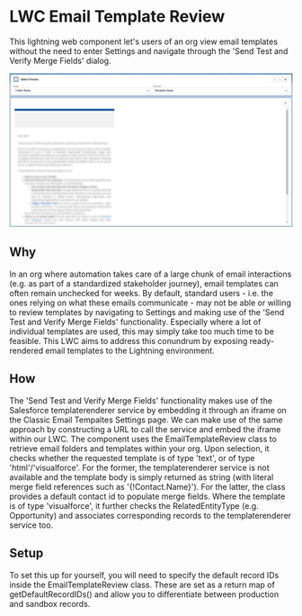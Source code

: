 # LWC Email Template Review

This lightning web component let's users of an org view email templates without the need to enter Settings and navigate through the 'Send Test and Verify Merge Fields' dialog.

![Demo](/assets/LWC_preview.jpg)

## Why

In an org where automation takes care of a large chunk of email interactions (e.g. as part of a standardized stakeholder journey), email templates can often remain unchecked for weeks. By default, standard users - i.e. the ones relying on what these emails communicate - may not be able or willing to review templates by navigating to Settings and making use of the 'Send Test and Verify Merge Fields' functionality. Especially where a lot of individual templates are used, this may simply take too much time to be feasible. This LWC aims to address this conundrum by exposing ready-rendered email templates to the Lightning environment.

## How

The 'Send Test and Verify Merge Fields' functionality makes use of the Salesforce templaterenderer service by embedding it through an iframe on the Classic Email Tempaltes Settings page. We can make use of the same approach by constructing a URL to call the service and embed the iframe within our LWC.
The component uses the EmailTemplateReview class to retrieve email folders and templates within your org. Upon selection, it checks whether the requested template is of type 'text', or of type 'html'/'visualforce'. For the former, the templaterenderer service is not available and the template body is simply returned as string (with literal merge field references such as '{!Contact.Name}'). For the latter, the class provides a default contact id to populate merge fields. Where the template is of type 'visualforce', it further checks the RelatedEntityType (e.g. Opportunity) and associates corresponding records to the templaterenderer service too.

## Setup

To set this up for yourself, you will need to specify the default record IDs inside the EmailTemplateReview class. These are set as a return map of getDefaultRecordIDs() and allow you to differentiate between production and sandbox records.
